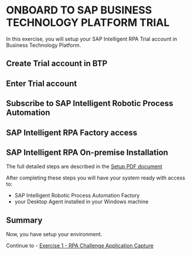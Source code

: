 # ONBOARD TO SAP BUSINESS TECHNOLOGY PLATFORM TRIAL

In this exercise, you will setup your SAP Intelligent RPA Trial account in Business Technology Platform.

## Create Trial account in BTP

## Enter Trial account

## Subscribe to SAP Intelligent Robotic Process Automation

## SAP Intelligent RPA Factory access

## SAP Intelligent RPA On-premise Installation

The full detailed steps are described in the [Setup PDF document](Setup%20Trial%20Landscape.pdf)

After completing these steps you will have your system ready with access to:

- SAP Intelligent Robotic Process Automation Factory
- your Desktop Agent installed in your Windows machine

## Summary

Now, you have setup your environment.

Continue to - [Exercise 1 - RPA Challenge Application Capture](../exercise1/README.md)
